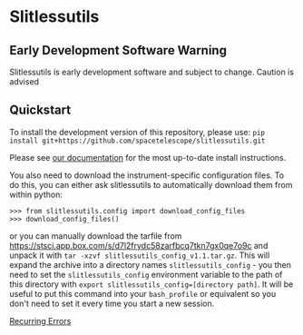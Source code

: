 # Slitlessutils


## Early Development Software Warning
Slitlessutils is early development software and subject to change. Caution is advised


## Quickstart

To install the development version of this repository, please use:
``
pip install git+https://github.com/spacetelescope/slitlessutils.git
``

Please see [our documentation](https://github.com/spacetelescope/slitlessutils/blob/main/docs/install.rst) for the most up-to-date install instructions.


You also need to download the instrument-specific configuration files. To do this, you can either ask slitlessutils to automatically download them from within python:
```
>>> from slitlessutils.config import download_config_files
>>> download_config_files()
```

or you can manually download the tarfile from https://stsci.app.box.com/s/d7l2frydc58zarfbcq7tkn7gx0qe7o9c and unpack it with `tar -xzvf slitlessutils_config_v1.1.tar.gz`. This will expand the archive into a directory names `slitlessutils_config` - you then need to set the `slitlessutils_config` environment variable to the path of this directory with `export slitlessutils_config=[directory path]`. It will be useful to put this command into your `bash_profile` or equivalent so you don't need to set it every time you start a new session.

[Recurring Errors](notes.md)
